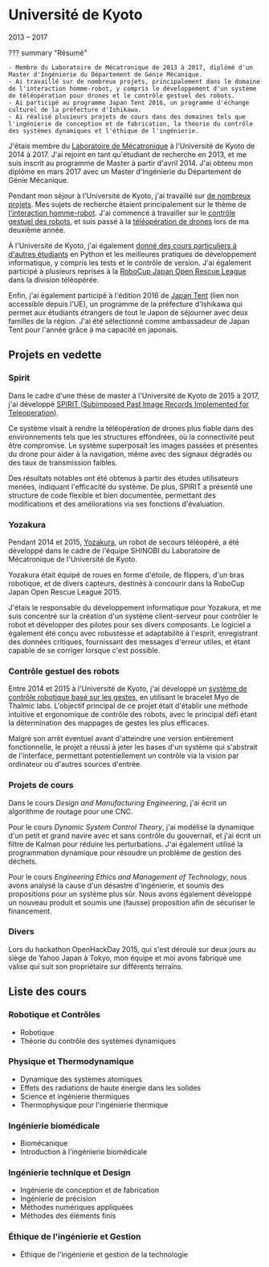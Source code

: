 # Université de Kyoto
2013 – 2017

??? summary "Résumé"

    - Membre du Laboratoire de Mécatronique de 2013 à 2017, diplômé d'un Master d'Ingénierie du Département de Génie Mécanique.
    - Ai travaillé sur de nombreux projets, principalement dans le domaine de l'interaction homme-robot, y compris le développement d'un système de téléopération pour drones et le contrôle gestuel des robots.
    - Ai participé au programme Japan Tent 2016, un programme d'échange culturel de la préfecture d'Ishikawa.
    - Ai réalisé plusieurs projets de cours dans des domaines tels que l'ingénierie de conception et de fabrication, la théorie du contrôle des systèmes dynamiques et l'éthique de l'ingénierie.

J'étais membre du [Laboratoire de Mécatronique](http://www.mechatronics.me.kyoto-u.ac.jp/index.php?ml_lang=en) à l'Université de Kyoto de 2014 à 2017.
J'ai rejoint en tant qu'étudiant de recherche en 2013, et me suis inscrit au programme de Master à partir d'avril 2014.
J'ai obtenu mon diplôme en mars 2017 avec un Master d'Ingénierie du Département de Génie Mécanique.

Pendant mon séjour à l'Université de Kyoto, j'ai travaillé sur [de nombreux projets](#projets-en-vedette).
Mes sujets de recherche étaient principalement sur le thème de [l'interaction homme-robot](https://en.wikipedia.org/wiki/Human%E2%80%93robot_interaction).
J'ai commencé à travailler sur le [contrôle gestuel des robots](../projects/myo.md),
et suis passé à la [téléopération de drones](../projects/spirit.md) lors de ma deuxième année.

À l'Université de Kyoto, j'ai également [donné des cours particuliers à d'autres étudiants](../teaching_experience.md) en Python et les meilleures pratiques de développement informatique,
y compris les tests et le contrôle de version.
J'ai également participé à plusieurs reprises à la [RoboCup Japan Open Rescue League](../projects/yozakura.md) dans la division téléopérée.

Enfin, j'ai également participé à l'édition 2016 de [Japan Tent](https://www.japantent.com/english.html)
(lien non accessible depuis l'UE), un programme de la préfecture d'Ishikawa qui permet aux étudiants étrangers de tout le Japon
de séjourner avec deux familles de la région.
J'ai été sélectionné comme ambassadeur de Japan Tent pour l'année grâce à ma capacité en japonais.

## Projets en vedette
### Spirit
Dans le cadre d'une thèse de master à l'Université de Kyoto de 2015 à 2017,
j'ai développé [SPIRIT (Subimposed Past Image Records Implemented for Teleoperation)](../projects/spirit.md).

Ce système visait à rendre la téléopération de drones plus fiable dans des environnements tels que les structures effondrées,
où la connectivité peut être compromise.
Le système superposait les images passées et présentes du drone pour aider à la navigation,
même avec des signaux dégradés ou des taux de transmission faibles.

Des résultats notables ont été obtenus à partir des études utilisateurs menées, indiquant l'efficacité du système.
De plus, SPIRIT a présenté une structure de code flexible et bien documentée,
permettant des modifications et des améliorations via ses fonctions d'évaluation.

### Yozakura
Pendant 2014 et 2015, [Yozakura](../projects/yozakura.md), un robot de secours téléopéré, a été développé dans le cadre de l'équipe SHINOBI du Laboratoire de Mécatronique de l'Université de Kyoto.

Yozakura était équipé de roues en forme d'étoile, de flippers, d'un bras robotique, et de divers capteurs,
destinés à concourir dans la RoboCup Japan Open Rescue League 2015.

J'étais le responsable du développement informatique pour Yozakura, et me suis concentré sur la création d'un système client-serveur pour contrôler le robot
et développer des pilotes pour ses divers composants.
Le logiciel a également été conçu avec robustesse et adaptabilité à l'esprit,
enregistrant des données critiques, fournissant des messages d'erreur utiles, et étant capable de se corriger lorsque c'est possible.

### Contrôle gestuel des robots
Entre 2014 et 2015 à l'Université de Kyoto, j'ai développé un [système de contrôle robotique basé sur les gestes](../projects/myo.md),
en utilisant le bracelet Myo de Thalmic labs.
L'objectif principal de ce projet était d'établir une méthode intuitive et ergonomique de contrôle des robots,
avec le principal défi étant la détermination des mappages de gestes les plus efficaces.

Malgré son arrêt éventuel avant d'atteindre une version entièrement fonctionnelle,
le projet a réussi à jeter les bases d'un système qui s'abstrait de l'interface,
permettant potentiellement un contrôle via la vision par ordinateur ou d'autres sources d'entrée.

### Projets de cours
Dans le cours _Design and Manufacturing Engineering_, j'ai écrit un algorithme de routage pour une CNC.

Pour le cours _Dynamic System Control Theory_,
j'ai modélisé la dynamique d'un petit et grand navire avec et sans contrôle du gouvernail,
et j'ai écrit un filtre de Kalman pour réduire les perturbations.
J'ai également utilisé la programmation dynamique pour résoudre un problème de gestion des déchets.

Pour le cours _Engineering Ethics and Management of Technology_,
nous avons analysé la cause d'un désastre d'ingénierie,
et soumis des propositions pour un système plus sûr.
Nous avons également développé un nouveau produit et soumis une (fausse) proposition afin de sécuriser le financement.

### Divers
Lors du hackathon OpenHackDay 2015, qui s'est déroulé sur deux jours au siège de Yahoo Japan à Tokyo,
mon équipe et moi avons fabriqué une valise qui suit son propriétaire sur différents terrains.

## Liste des cours
### Robotique et Contrôles
- Robotique
- Théorie du contrôle des systèmes dynamiques

### Physique et Thermodynamique
- Dynamique des systèmes atomiques
- Effets des radiations de haute énergie dans les solides
- Science et ingénierie thermiques
- Thermophysique pour l'ingénierie thermique

### Ingénierie biomédicale
- Biomécanique
- Introduction à l'ingénierie biomédicale

### Ingénierie technique et Design
- Ingénierie de conception et de fabrication
- Ingénierie de précision
- Méthodes numériques appliquées
- Méthodes des éléments finis

### Éthique de l'ingénierie et Gestion
- Éthique de l'ingénierie et gestion de la technologie 